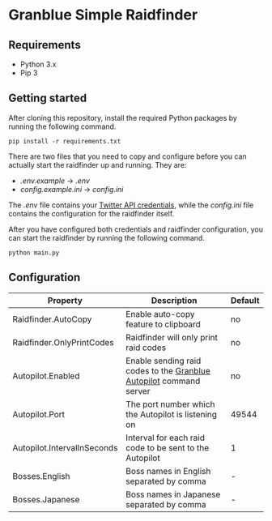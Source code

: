 # Granblue Simple Raidfinder

## Requirements
- Python 3.x
- Pip 3

## Getting started
After cloning this repository, install the required Python packages by running the following command.

`pip install -r requirements.txt`

There are two files that you need to copy and configure before you can actually start the raidfinder up and running. They are:
- *.env.example* -> *.env*
- *config.example.ini* -> *config.ini*

The *.env* file contains your [Twitter API credentials](https://apps.twitter.com/), while the *config.ini* file contains the configuration for the raidfinder itself.

After you have configured both credentials and raidfinder configuration, you can start the raidfinder by running the following command.

`python main.py`

## Configuration

| Property | Description | Default |
|----------|-------------|---------|
| Raidfinder.AutoCopy | Enable auto-copy feature to clipboard | no |
| Raidfinder.OnlyPrintCodes | Raidfinder will only print raid codes | no |
| Autopilot.Enabled | Enable sending raid codes to the [Granblue Autopilot](https://github.com/Frizz925/gbf-autopilot) command server | no |
| Autopilot.Port | The port number which the Autopilot is listening on | 49544 |
| Autopilot.IntervalInSeconds | Interval for each raid code to be sent to the Autopilot | 1 |
| Bosses.English | Boss names in English separated by comma | - |
| Bosses.Japanese | Boss names in Japanese separated by comma | - |
